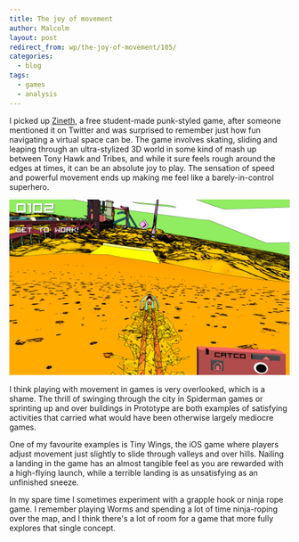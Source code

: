 ```yaml
---
title: The joy of movement
author: Malcolm
layout: post
redirect_from: wp/the-joy-of-movement/105/
categories:
  - blog
tags:
  - games
  - analysis
---
```


I picked up [Zineth][1], a free student-made punk-styled game, after someone mentioned it on Twitter and was surprised to remember just how fun navigating a virtual space can be. The game involves skating, sliding and leaping through an ultra-stylized 3D world in some kind of mash up between Tony Hawk and Tribes, and while it sure feels rough around the edges at times, it can be an absolute joy to play. The sensation of speed and powerful movement ends up making me feel like a barely-in-control superhero.

![Zineth in action](/assets/TcJJq.png)

I think playing with movement in games is very overlooked, which is a shame. The thrill of swinging through the city in Spiderman games or sprinting up and over buildings in Prototype are both examples of satisfying activities that carried what would have been otherwise largely mediocre games. 

One of my favourite examples is Tiny Wings, the iOS game where players adjust movement just slightly to slide through valleys and over hills. Nailing a landing in the game has an almost tangible feel as you are rewarded with a high-flying launch, while a terrible landing is as unsatisfying as an unfinished sneeze.

In my spare time I sometimes experiment with a grapple hook or ninja rope game. I remember playing Worms and spending a lot of time ninja-roping over the map, and I think there's a lot of room for a game that more fully explores that single concept.

 [1]: http://www.arcanekids.com